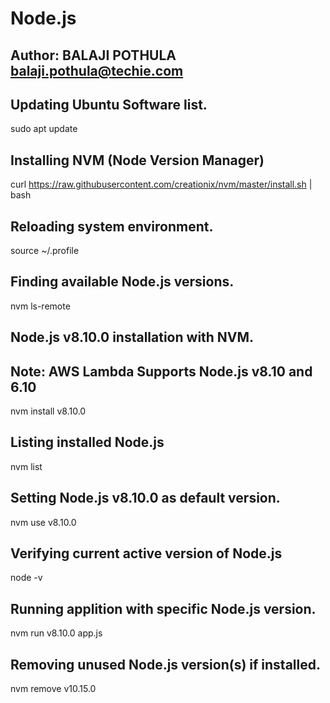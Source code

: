 # Node.js

## Author: BALAJI POTHULA balaji.pothula@techie.com

## Updating Ubuntu Software list.
sudo apt update

## Installing NVM (Node Version Manager)
curl https://raw.githubusercontent.com/creationix/nvm/master/install.sh | bash

## Reloading system environment.
source ~/.profile

## Finding available Node.js versions.
nvm ls-remote

## Node.js v8.10.0 installation with NVM.
## Note: AWS Lambda Supports Node.js v8.10 and 6.10
nvm install v8.10.0

## Listing installed Node.js
nvm list

## Setting Node.js v8.10.0 as default version.
nvm use v8.10.0

## Verifying current active version of Node.js
node -v

## Running applition with specific Node.js version.
nvm run v8.10.0 app.js

## Removing unused Node.js version(s) if installed.
nvm remove v10.15.0
